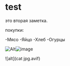 # test


это вторая заметка.

покупки:

-Мясо
-Яйцо
-Хлеб
-Огурцы

![Alt]()![image](https://github.com/saveliykirsanov/test/assets/144109400/e923b6a9-c789-4c32-b20c-4847be639768)

![alt](cat jpg.avif)
